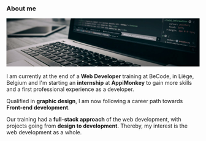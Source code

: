 ### About me

<!--
**Guillaume-Boeur/Guillaume-Boeur** is a ✨ _special_ ✨ repository because its `README.md` (this file) appears on your GitHub profile.

Here are some ideas to get you started:

- 🔭 I’m currently working on ...
- 🌱 I’m currently learning ...
- 👯 I’m looking to collaborate on ...
- 🤔 I’m looking for help with ...
- 💬 Ask me about ...
- 📫 How to reach me: ...
- 😄 Pronouns: ...
- ⚡ Fun fact: ...
-->
![title](images/picture-cover.jpeg)

I am currently at the end of a **Web Developer** training at BeCode, in Liège, Belgium and I'm starting an **internship** at **AppiMonkey** to gain more skills and a first professional experience as a developer.

Qualified in **graphic design**, I am now following a career path towards **Front-end development**.

Our training had a **full-stack approach** of the web development, with projects going from **design to development**. Thereby, my interest is the web development as a whole.
